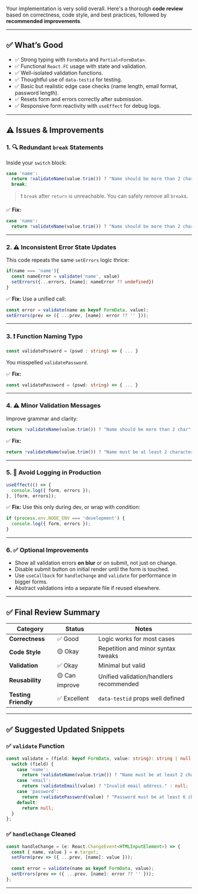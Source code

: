 Your implementation is very solid overall. Here's a thorough **code review** based on correctness, code style, and best practices, followed by **recommended improvements**.

---

## ✅ **What’s Good**

* ✅ Strong typing with `FormData` and `Partial<FormData>`.
* ✅ Functional `React.FC` usage with state and validation.
* ✅ Well-isolated validation functions.
* ✅ Thoughtful use of `data-testid` for testing.
* ✅ Basic but realistic edge case checks (name length, email format, password length).
* ✅ Resets form and errors correctly after submission.
* ✅ Responsive form reactivity with `useEffect` for debug logs.

---

## ⚠️ **Issues & Improvements**

### 1. 🔍 **Redundant `break` Statements**

Inside your `switch` block:

```ts
case 'name': 
  return !validateName(value.trim()) ? "Name should be more than 2 char" : null;
  break;
```

> ❗ `break` after `return` is unreachable. You can safely remove all `break`s.

✅ **Fix:**

```ts
case 'name':
  return !validateName(value.trim()) ? "Name should be more than 2 char" : null;
```

---

### 2. ⚠️ **Inconsistent Error State Updates**

This code repeats the same `setErrors` logic thrice:

```ts
if(name === 'name'){
  const nameError = validate('name', value)
  setErrors({...errors, [name]: nameError ?? undefined})
}
```

✅ **Fix:** Use a unified call:

```ts
const error = validate(name as keyof FormData, value);
setErrors(prev => ({ ...prev, [name]: error ?? '' }));
```

---

### 3. ❗ **Function Naming Typo**

```ts
const validatePssword = (pswd : string) => { ... }
```

You misspelled `validatePassword`.

✅ **Fix:**

```ts
const validatePassword = (pswd: string) => { ... }
```

---

### 4. ⚠️ **Minor Validation Messages**

Improve grammar and clarity:

```ts
return !validateName(value.trim()) ? "Name should be more than 2 char" : null;
```

✅ **Fix:**

```ts
return !validateName(value.trim()) ? "Name must be at least 2 characters long." : null;
```

---

### 5. 🚫 **Avoid Logging in Production**

```ts
useEffect(() => {
  console.log({ form, errors });
}, [form, errors]);
```

✅ **Fix:** Use this only during dev, or wrap with condition:

```ts
if (process.env.NODE_ENV === 'development') {
  console.log({ form, errors });
}
```

---

### 6. ✅ **Optional Improvements**

* Show all validation errors **on blur** or on submit, not just on change.
* Disable submit button on initial render until the form is touched.
* Use `useCallback` for `handleChange` and `validate` for performance in bigger forms.
* Abstract validations into a separate file if reused elsewhere.

---

## ✅ Final Review Summary

| Category             | Status         | Notes                                   |
| -------------------- | -------------- | --------------------------------------- |
| **Correctness**      | ✅ Good         | Logic works for most cases              |
| **Code Style**       | 🟡 Okay        | Repetition and minor syntax tweaks      |
| **Validation**       | ✅ Okay         | Minimal but valid                       |
| **Reusability**      | 🟡 Can improve | Unified validation/handlers recommended |
| **Testing Friendly** | ✅ Excellent    | `data-testid` props well defined        |

---

## ✅ Suggested Updated Snippets

### ✅ `validate` Function

```ts
const validate = (field: keyof FormData, value: string): string | null => {
  switch (field) {
    case 'name':
      return !validateName(value.trim()) ? "Name must be at least 2 characters long." : null;
    case 'email':
      return !validateEmail(value) ? "Invalid email address." : null;
    case 'password':
      return !validatePassword(value) ? "Password must be at least 6 characters long." : null;
    default:
      return null;
  }
};
```

### ✅ `handleChange` Cleaned

```ts
const handleChange = (e: React.ChangeEvent<HTMLInputElement>) => {
  const { name, value } = e.target;
  setForm(prev => ({ ...prev, [name]: value }));
  
  const error = validate(name as keyof FormData, value);
  setErrors(prev => ({ ...prev, [name]: error ?? '' }));
};
```

---
